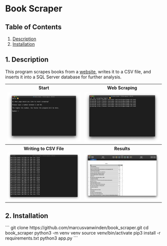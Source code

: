<h1>Book Scraper</h1>

<h2>Table of Contents</h2>
<ol>
  <li><a href="#description">Description</a></li>
  <li><a href="#installation">Installation</a></li>
</ol>

<h2 id="description">1. Description</h2>
<p>This program scrapes books from a <a href="http://books.toscrape.com">website</a>, writes it to a CSV file, and inserts it into a SQL Server database for further analysis.</p>

<table>
  <tr>
    <th>Start</th>
    <th>Web Scraping</th>
  </tr>
  <tr>
    <td><img src="assets/start.png" width=500></td>
    <td><img src="assets/scraping.png" width=500></td>
  </tr>
  <tr>
    <th>Writing to CSV File</th>
    <th>Results</th>
  </tr>
  <tr>
    <td><img src="assets/writing.png" width=500></td>
    <td><img src="assets/results.png" width=500></td>
  </tr>
</table>

<h2 id="installation">2. Installation</h2>
```
git clone https://github.com/marcusvanwinden/book_scraper.git
cd book_scraper
python3 -m venv venv
source venv/bin/activate
pip3 install -r requirements.txt
python3 app.py
```
